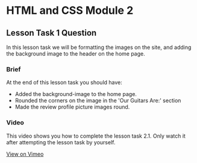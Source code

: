 # HTML and CSS Module 2

## Lesson Task 1 Question

In this lesson task we will be formatting the images on the site, and adding the background image to the header on the home page.

### Brief

At the end of this lesson task you should have:

- Added the background-image to the home page.
- Rounded the corners on the image in the 'Our Guitars Are:' section
- Made the review profile picture images round.

### Video

This video shows you how to complete the lesson task 2.1. Only watch it after attempting the lesson task by yourself.

[View on Vimeo](https://vimeo.com/479772442/b605d97ccb)
